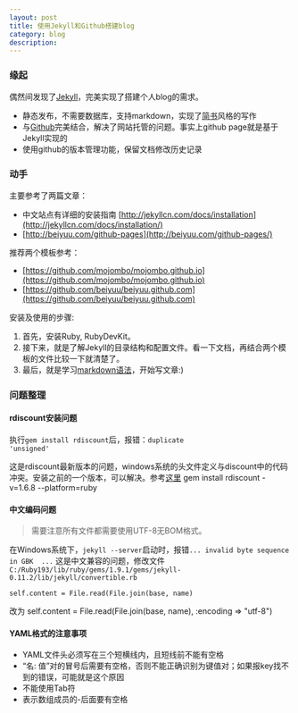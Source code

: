 ```yaml
---
layout: post
title: 使用Jekyll和Github搭建blog
category: blog
description: 
---
```


### 缘起
偶然间发现了[Jekyll](http://jekyllcn.com/)，完美实现了搭建个人blog的需求。

* 静态发布，不需要数据库，支持markdown，实现了[简书](http://jianshu.io/)风格的写作
* 与[Github](https://github.com/)完美结合，解决了网站托管的问题。事实上github page就是基于Jekyll实现的
* 使用github的版本管理功能，保留文档修改历史记录

### 动手
主要参考了两篇文章：

* 中文站点有详细的安装指南 [http://jekyllcn.com/docs/installation](http://jekyllcn.com/docs/installation/)
* [http://beiyuu.com/github-pages](http://beiyuu.com/github-pages/)

推荐两个模板参考：

* [https://github.com/mojombo/mojombo.github.io](https://github.com/mojombo/mojombo.github.io)
* [https://github.com/beiyuu/beiyuu.github.com](https://github.com/beiyuu/beiyuu.github.com)

安装及使用的步骤:

1. 首先，安装Ruby, RubyDevKit。
2. 接下来，就是了解Jekyll的目录结构和配置文件。看一下文档，再结合两个模板的文件比较一下就清楚了。
3. 最后，就是学习[markdown语法](http://wowubuntu.com/markdown/basic.html)，开始写文章:)

### 问题整理
#### rdiscount安装问题
执行<code>gem install rdiscount</code>后，报错：<code>duplicate 'unsigned'</code>

这是rdiscount最新版本的问题，windows系统的头文件定义与discount中的代码冲突。安装之前的一个版本，可以解决。参考[这里](http://stackoverflow.com/questions/15021795/ruby-devkit-compile-issues)
    gem install rdiscount -v=1.6.8 --platform=ruby

#### 中文编码问题
<blockquote><p>需要注意所有文件都需要使用UTF-8无BOM格式。</p></blockquote>
在Windows系统下，<code>jekyll --server</code>启动时，报错<code>... invalid byte sequence in GBK  ...</code>
这是中文兼容的问题，修改文件<code>C:/Ruby193/lib/ruby/gems/1.9.1/gems/jekyll-0.11.2/lib/jekyll/convertible.rb</code>

    self.content = File.read(File.join(base, name)
改为
    self.content = File.read(File.join(base, name), :encoding => "utf-8")

#### YAML格式的注意事项
* YAML文件头必须写在三个短横线内，且短线前不能有空格
* “名: 值”对的冒号后需要有空格，否则不能正确识别为键值对；如果报key找不到的错误，可能就是这个原因
* 不能使用Tab符
* 表示数组成员的-后面要有空格
